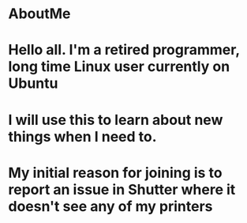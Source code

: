 # AboutMe
# Hello all. I'm a retired programmer, long time Linux user currently on Ubuntu
# I will use this to learn about new things when I need to.
# My initial reason for joining is to report an issue in Shutter where it doesn't see any of my printers
